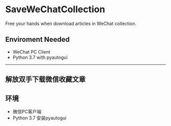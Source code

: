 # SaveWeChatCollection
Free your hands when download articles in  WeChat collection.

## Enviroment Needed
- WeChat PC Client
- Python 3.7 with pyautogui


---
## 解放双手下载微信收藏文章

## 环境
- 微信PC客户端
- Python 3.7 安装pyautogui
